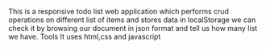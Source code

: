 This is a responsive todo list web application which performs crud operations on different list of items and stores data in localStorage we can check it by browsing our document in json format and tell us how many list we have.
Tools
It uses html,css and javascript